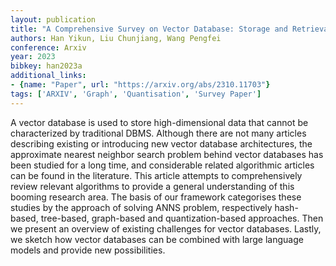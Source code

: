 ```yaml
---
layout: publication
title: "A Comprehensive Survey on Vector Database: Storage and Retrieval Technique, Challenge"
authors: Han Yikun, Liu Chunjiang, Wang Pengfei
conference: Arxiv
year: 2023
bibkey: han2023a
additional_links:
- {name: "Paper", url: "https://arxiv.org/abs/2310.11703"}
tags: ['ARXIV', 'Graph', 'Quantisation', 'Survey Paper']
---
```

A vector database is used to store high-dimensional data that cannot be characterized by traditional DBMS. Although there are not many articles describing existing or introducing new vector database architectures, the approximate nearest neighbor search problem behind vector databases has been studied for a long time, and considerable related algorithmic articles can be found in the literature. This article attempts to comprehensively review relevant algorithms to provide a general understanding of this booming research area. The basis of our framework categorises these studies by the approach of solving ANNS problem, respectively hash-based, tree-based, graph-based and quantization-based approaches. Then we present an overview of existing challenges for vector databases. Lastly, we sketch how vector databases can be combined with large language models and provide new possibilities.